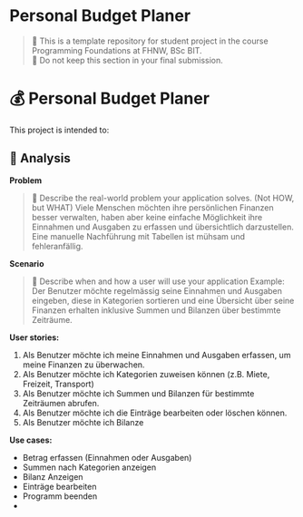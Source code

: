 # Personal Budget Planer

> 🚧 This is a template repository for student project in the course Programming Foundations at FHNW, BSc BIT.  
> 🚧 Do not keep this section in your final submission.
# 💰 Personal Budget Planer

This project is intended to:

## 📝 Analysis

**Problem**
> 🚧 Describe the real-world problem your application solves. (Not HOW, but WHAT)
> Viele Menschen möchten ihre persönlichen Finanzen besser verwalten, haben aber keine einfache Möglichkeit ihre Einnahmen und Ausgaben zu erfassen und übersichtlich darzustellen. Eine manuelle Nachführung mit Tabellen ist mühsam und fehleranfällig.


**Scenario**
> 🚧 Describe when and how a user will use your application
Example: Der Benutzer möchte regelmässig seine Einnahmen und Ausgaben eingeben, diese in Kategorien sortieren und eine Übersicht über seine Finanzen erhalten inklusive Summen und Bilanzen über bestimmte Zeiträume.

**User stories:**

1. Als Benutzer möchte ich meine Einnahmen und Ausgaben erfassen, um meine Finanzen zu überwachen.
2. Als Benutzer möchte ich Kategorien zuweisen können (z.B. Miete, Freizeit, Transport)
3. Als Benutzer möchte ich Summen und Bilanzen für bestimmte Zeiträumen abrufen.
4. Als Benutzer möchte ich die Einträge bearbeiten oder löschen können.
5. Als Benutzer möchte ich Bilanze

**Use cases:**
- Betrag erfassen (Einnahmen oder Ausgaben)
- Summen nach Kategorien anzeigen
- Bilanz Anzeigen
- Einträge bearbeiten
- Programm beenden
- 

